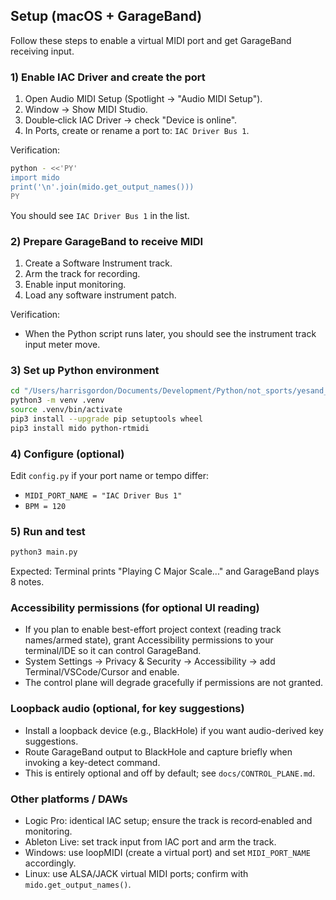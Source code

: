 ## Setup (macOS + GarageBand)

Follow these steps to enable a virtual MIDI port and get GarageBand receiving input.

### 1) Enable IAC Driver and create the port
1. Open Audio MIDI Setup (Spotlight → "Audio MIDI Setup").
2. Window → Show MIDI Studio.
3. Double‑click IAC Driver → check "Device is online".
4. In Ports, create or rename a port to: `IAC Driver Bus 1`.

Verification:
```bash
python - <<'PY'
import mido
print('\n'.join(mido.get_output_names()))
PY
```
You should see `IAC Driver Bus 1` in the list.

### 2) Prepare GarageBand to receive MIDI
1. Create a Software Instrument track.
2. Arm the track for recording.
3. Enable input monitoring.
4. Load any software instrument patch.

Verification:
- When the Python script runs later, you should see the instrument track input meter move.

### 3) Set up Python environment
```bash
cd "/Users/harrisgordon/Documents/Development/Python/not_sports/yesand_music"
python3 -m venv .venv
source .venv/bin/activate
pip3 install --upgrade pip setuptools wheel
pip3 install mido python-rtmidi
```

### 4) Configure (optional)
Edit `config.py` if your port name or tempo differ:
- `MIDI_PORT_NAME = "IAC Driver Bus 1"`
- `BPM = 120`

### 5) Run and test
```bash
python3 main.py
```
Expected: Terminal prints "Playing C Major Scale..." and GarageBand plays 8 notes.

### Accessibility permissions (for optional UI reading)
- If you plan to enable best-effort project context (reading track names/armed state), grant Accessibility permissions to your terminal/IDE so it can control GarageBand.
- System Settings → Privacy & Security → Accessibility → add Terminal/VSCode/Cursor and enable.
- The control plane will degrade gracefully if permissions are not granted.

### Loopback audio (optional, for key suggestions)
- Install a loopback device (e.g., BlackHole) if you want audio-derived key suggestions.
- Route GarageBand output to BlackHole and capture briefly when invoking a key-detect command.
- This is entirely optional and off by default; see `docs/CONTROL_PLANE.md`.

### Other platforms / DAWs
- Logic Pro: identical IAC setup; ensure the track is record‑enabled and monitoring.
- Ableton Live: set track input from IAC port and arm the track.
- Windows: use loopMIDI (create a virtual port) and set `MIDI_PORT_NAME` accordingly.
- Linux: use ALSA/JACK virtual MIDI ports; confirm with `mido.get_output_names()`.


